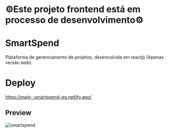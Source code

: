 # ⚙️Este projeto frontend está em processo de desenvolvimento⚙️

# SmartSpend
Plataforma de gerenciamento de projetos, desenvolvida em reactjs (Apenas versão web).

# Deploy
https://main--smartspend-gg.netlify.app/

## Preview
![smartspend](https://github.com/Gleicianegaldino/SmartSpend/assets/78940661/63472843-319c-435f-9756-b6ebf407f415)



